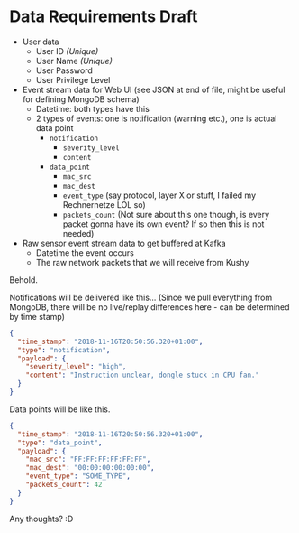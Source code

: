 # Data Requirements Draft

- User data
  - User ID *(Unique)*
  - User Name *(Unique)*
  - User Password
  - User Privilege Level
- Event stream data for Web UI (see JSON at end of file, might be useful for defining MongoDB schema)
  - Datetime: both types have this
  - 2 types of events: one is notification (warning etc.), one is actual data point
    - `notification`
      - `severity_level`
      - `content`
    - `data_point`
      - `mac_src`
      - `mac_dest`
      - `event_type` (say protocol, layer X or stuff, I failed my Rechnernetze LOL so)
      - `packets_count` (Not sure about this one though, is every packet gonna have its own event? If so then this is not needed)
- Raw sensor event stream data to get buffered at Kafka
  - Datetime the event occurs
  - The raw network packets that we will receive from Kushy

Behold.

Notifications will be delivered like this... (Since we pull everything from MongoDB, there will be no live/replay differences here - can be determined by time stamp)

```json
{
  "time_stamp": "2018-11-16T20:50:56.320+01:00",
  "type": "notification",
  "payload": {
    "severity_level": "high",
    "content": "Instruction unclear, dongle stuck in CPU fan."
  }
}
```
Data points will be like this.

```json
{
  "time_stamp": "2018-11-16T20:50:56.320+01:00",
  "type": "data_point",
  "payload": {
    "mac_src": "FF:FF:FF:FF:FF:FF",
    "mac_dest": "00:00:00:00:00:00",
    "event_type": "SOME_TYPE",
    "packets_count": 42
  }
}
```

Any thoughts? :D
